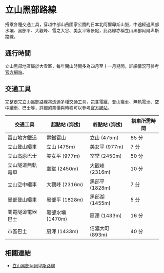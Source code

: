 # 立山黑部路線

搭乘各種交通工具，穿越中部山岳國家公園的日本北阿爾卑斯山脈，中途經過黑部水壩、黑部平、大觀峰、雪之大谷、美女平等景點，此路線亦稱立山黑部阿爾卑斯路線。

## 通行時間

立山黑部地區屬於大雪區，每年開山時間多為四月至十一月期間。詳細情況可參考[官方網站](https://www.alpen-route.com/tw/)。

## 交通工具

完整走完立山黑部路線將透過多種交通工具，包含電鐵、登山纜車、無軌電車、空中纜車、巴士等，詳細的票價與時程可以參考[官方網站](https://www.alpen-route.com/tw/timetable/)。

| 交通工具         | 起點站 (海拔)    | 終點站 (海拔)   | 搭車所需時間 |
| ---------------- | --------------- | -------------- | ------------ |
| 富山地方鐵道     | 電鐵富山        | 立山 (475m)     | 65 分         |
| 立山登山纜車     | 立山 (475m)      | 美女平 (977m)   | 7 分          |
| 立山高原巴士     | 美女平 (977m)    | 室堂 (2450m)    | 50 分         |
| 立山隧道無軌電車 | 室堂 (2450m)     | 大觀峰 (2316m)  | 10 分         |
| 立山空中纜車     | 大觀峰 (2316m)   | 黑部平 (1828m)  | 7 分          |
| 黑部登山纜車     | 黑部平 (1828m)   | 黑部湖 (1455m)  | 5 分          |
| 關電隧道電器巴士 | 黑部水壩 (1470m) | 扇澤 (1433m)    | 16 分         |
| 市區巴士         | 扇澤 (1433m)     | 信濃大町 (893m) | 40 分         |

## 相關連結

- [立山黑部阿爾卑斯路線](https://www.alpen-route.com/tw/)
